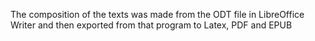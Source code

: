 The composition of the texts was made from the ODT file in LibreOffice Writer and then exported from that program to Latex, PDF and EPUB
